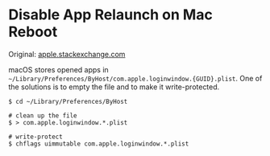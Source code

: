 # Disable App Relaunch on Mac Reboot
Original: [apple.stackexchange.com](https://apple.stackexchange.com/questions/230719/how-to-disable-app-relaunch-and-window-restore-in-el-capitan-on-reboot)

macOS stores opened apps in `~/Library/Preferences/ByHost/com.apple.loginwindow.{GUID}.plist`.
One of the solutions is to empty the file and to make it write-protected.
```
$ cd ~/Library/Preferences/ByHost

# clean up the file
$ > com.apple.loginwindow.*.plist

# write-protect
$ chflags uimmutable com.apple.loginwindow.*.plist
```
